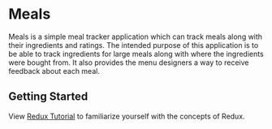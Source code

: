 # Meals

Meals is a simple meal tracker application which can track meals along with their ingredients and ratings. The intended purpose of
this application is to be able to track ingredients for large meals along with where the ingredients were bought from. It also provides the menu designers a way to receive feedback about each meal.

## Getting Started

View [Redux Tutorial](https://www.youtube.com/watch?v=1w-oQ-i1XB8&list=PLoYCgNOIyGADILc3iUJzygCqC8Tt3bRXt) to familiarize yourself with the concepts of Redux.
